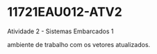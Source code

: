 # 11721EAU012-ATV2

Atividade 2 - Sistemas Embarcados 1 

ambiente de trabalho com os vetores atualizados. 